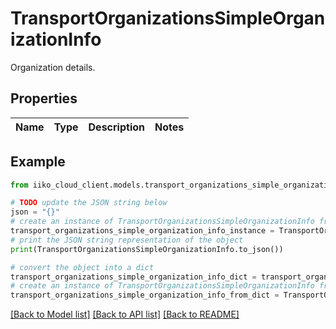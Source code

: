 # TransportOrganizationsSimpleOrganizationInfo

Organization details.

## Properties

Name | Type | Description | Notes
------------ | ------------- | ------------- | -------------

## Example

```python
from iiko_cloud_client.models.transport_organizations_simple_organization_info import TransportOrganizationsSimpleOrganizationInfo

# TODO update the JSON string below
json = "{}"
# create an instance of TransportOrganizationsSimpleOrganizationInfo from a JSON string
transport_organizations_simple_organization_info_instance = TransportOrganizationsSimpleOrganizationInfo.from_json(json)
# print the JSON string representation of the object
print(TransportOrganizationsSimpleOrganizationInfo.to_json())

# convert the object into a dict
transport_organizations_simple_organization_info_dict = transport_organizations_simple_organization_info_instance.to_dict()
# create an instance of TransportOrganizationsSimpleOrganizationInfo from a dict
transport_organizations_simple_organization_info_from_dict = TransportOrganizationsSimpleOrganizationInfo.from_dict(transport_organizations_simple_organization_info_dict)
```
[[Back to Model list]](../README.md#documentation-for-models) [[Back to API list]](../README.md#documentation-for-api-endpoints) [[Back to README]](../README.md)


